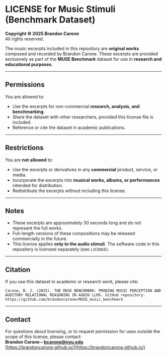 # LICENSE for Music Stimuli (Benchmark Dataset)

**Copyright © 2025 Brandon Carone**  
All rights reserved.  

The music excerpts included in this repository are **original works** composed and recorded by Brandon Carone. These excerpts are provided exclusively as part of the **MUSE Benchmark** dataset for use in **research and educational purposes**.  

---

## Permissions
You are allowed to:
- Use the excerpts for non-commercial **research, analysis, and benchmarking**.  
- Share the dataset with other researchers, provided this license file is included.  
- Reference or cite the dataset in academic publications.  

---

## Restrictions
You are **not allowed** to:
- Use the excerpts or derivatives in any **commercial** product, service, or media.  
- Incorporate the excerpts into **musical works, albums, or performances** intended for distribution.  
- Redistribute the excerpts without including this license.  

---

## Notes
- These excerpts are approximately 30 seconds long and do not represent the full works.  
- Full-length versions of these compositions may be released commercially in the future.  
- This license applies **only to the audio stimuli**. The software code in this repository is licensed separately (see `LICENSE`).  

---

## Citation
If you use this dataset in academic or research work, please cite:  
```
Carone, B. J. (2025). THE MUSE BENCHMARK: PROBING MUSIC PERCEPTION AND AUDITORY RELATIONAL REASONING IN AUDIO LLMS. GitHub repository. https://github.com/brandoncarone/MUSE_music_benchmark
```

---

## Contact
For questions about licensing, or to request permission for uses outside the scope of this license, please contact:  
**Brandon Carone – bcarone@nyu.edu**  
[https://brandoncarone.github.io/](https://brandoncarone.github.io/)  
